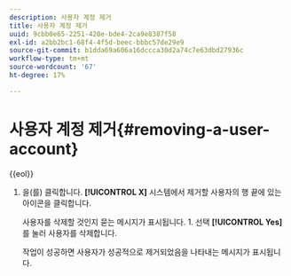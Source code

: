 ```yaml
---
description: 사용자 계정 제거
title: 사용자 계정 제거
uuid: 9cbb0e65-2251-420e-bde4-2ca9e8387f58
exl-id: a2bb2bc1-68f4-4f5d-beec-bbbc57de29e9
source-git-commit: b1dda69a606a16dccca30d2a74c7e63dbd27936c
workflow-type: tm+mt
source-wordcount: '67'
ht-degree: 17%

---
```


# 사용자 계정 제거{#removing-a-user-account}

{{eol}}

1. 을(를) 클릭합니다. **[!UICONTROL X]** 시스템에서 제거할 사용자의 행 끝에 있는 아이콘을 클릭합니다.

   사용자를 삭제할 것인지 묻는 메시지가 표시됩니다. 1. 선택 **[!UICONTROL Yes]** 를 눌러 사용자를 삭제합니다.

   작업이 성공하면 사용자가 성공적으로 제거되었음을 나타내는 메시지가 표시됩니다.
